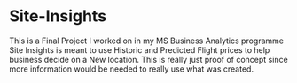 # Site-Insights
This is a Final Project I worked on in my MS Business Analytics programme
Site Insights is meant to use Historic and Predicted Flight prices to help business decide on a New location. This is really just proof of concept since more information would be needed to really use what was created.
